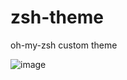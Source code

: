 # zsh-theme
oh-my-zsh custom theme

![image](https://user-images.githubusercontent.com/2078803/48909035-e8787880-ee4a-11e8-8497-34dca0801b81.png)
